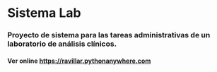 # Sistema Lab
### Proyecto de sistema para las tareas administrativas de un laboratorio de análisis clínicos.
#### Ver online https://ravillar.pythonanywhere.com
